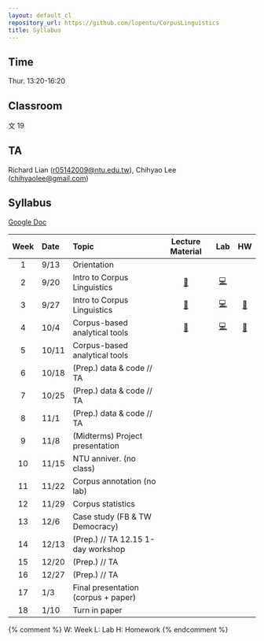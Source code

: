 ```yaml
---
layout: default_cl
repository_url: https://github.com/lopentu/CorpusLinguistics
title: Syllabus
---
```


## Time 
Thur. 13:20-16:20
## Classroom 
文 19
## TA
Richard Lian (<r05142009@ntu.edu.tw>), Chihyao Lee (<chihyaolee@gmail.com>)

## Syllabus

[Google Doc](https://docs.google.com/document/d/1JOk4AqAA8xkhhnZAuIdmgH7ypxPic6WLI_8nj0AtEE4/edit)

|Week |Date     |Topic           |Lecture Material |Lab  |HW    |
|:---:|:--------|:---------------|:---------------:|:---:|:---:|
|1    |9/13     |Orientation     | 
|2    |9/20     |Intro to Corpus Linguistics|[🔗][W2]|[💻][L2]| 
|3    |9/27     |Intro to Corpus Linguistics|[🔗][W3]|[💻][L3]|[🎒][H3]
|4    |10/4     |Corpus-based analytical tools|[🔗][W4]|[💻][L4]|[🎒][H4]
|5    |10/11    |Corpus-based analytical tools| 
|6    |10/18    |(Prep.) data & code // TA| 
|7    |10/25    |(Prep.) data & code // TA| 
|8    |11/1     |(Prep.) data & code // TA| 
|9    |11/8     |(Midterms) Project presentation| 
|10   |11/15    |NTU anniver. (no class)| 
|11   |11/22    |Corpus annotation (no lab)| 
|12   |11/29    |Corpus statistics| 
|13   |12/6     |Case study (FB & TW Democracy)| 
|14   |12/13    |(Prep.) //  TA 12.15 1-day workshop| 
|15   |12/20    |(Prep.) // TA    | 
|16   |12/27    |(Prep.) // TA    | 
|17   |1/3      |Final presentation (corpus + paper)| 
|18   |1/10     |Turn in paper    | 

{% comment %}
W: Week
L: Lab
H: Homework
{% endcomment %}

[W2]: https://drive.google.com/open?id=1zNIjXQpG5cWAD4XfLtm1cGB850Mlp5y8
[L2]: https://drive.google.com/open?id=1Nv_K8i6d2QkL3SUi1sPQH9ApVNzPUC6Zt05BoIk_M9c

[W3]: https://drive.google.com/open?id=1FRFo0u3-0r9U9TKM62xremit3WwOcfyD
[L3]: https://drive.google.com/open?id=1-2LEhN806JParRVsBTpxHV5Vqe2zs8gt
[H3]: https://drive.google.com/open?id=1s9Fy2noWnwTG6KoYdlkgys_yahJ2PL8l

[W4]: https://drive.google.com/open?id=1efKUKIj6Ob4vF83ReS_oKAnbZtl834CM
[L4]: https://drive.google.com/open?id=12mukapnDODPjnRtRFzQ5Cz9kPFw0Pwml
[H4]: https://drive.google.com/open?id=1SWHvADv9AhnN5cBuKVkrT9SojhUhH--r